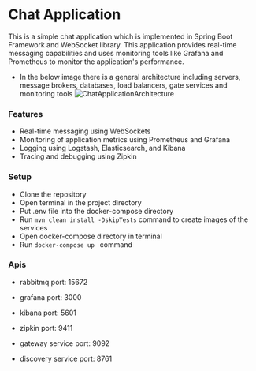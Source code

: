 # Chat Application

This is a simple chat application which is implemented in Spring Boot Framework and WebSocket library. This application provides real-time messaging capabilities and uses monitoring tools like Grafana and Prometheus to monitor the application's performance.

* In the below image there is a general architecture including servers, message brokers, databases, load balancers, gate services and monitoring tools
![ChatApplicationArchitecture](https://user-images.githubusercontent.com/48048893/234143833-b85fd968-e6b8-462f-a62e-e9bb88b3af63.jpeg)

### Features

* Real-time messaging using WebSockets
* Monitoring of application metrics using Prometheus and Grafana
* Logging using Logstash, Elasticsearch, and Kibana
* Tracing and debugging using Zipkin

### Setup
* Clone the repository
* Open terminal in the project directory
* Put .env file into the docker-compose directory
* Run ``` mvn clean install -DskipTests ``` command to create images of the services
* Open docker-compose directory in terminal
* Run ````docker-compose up ```` command

### Apis
* rabbitmq port: 15672
* grafana port: 3000

* kibana port: 5601
* zipkin port: 9411
* gateway service port: 9092
* discovery service port: 8761
